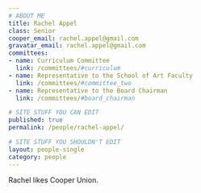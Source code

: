 ```yaml
---
# ABOUT ME
title: Rachel Appel
class: Senior
cooper_email: rachel.appel@gmail.com
gravatar_email: rachel.appel@gmail.com
committees:
- name: Curriculum Committee
  link: /committees/#curriculum
- name: Representative to the School of Art Faculty
  link: /committees/#committee_two
- name: Representative to the Board Chairman
  link: /committees/#board_chairman

# SITE STUFF YOU CAN EDIT
published: true
permalink: /people/rachel-appel/

# SITE STUFF YOU SHOULDN'T EDIT
layout: people-single
category: people
---
```


Rachel likes Cooper Union.